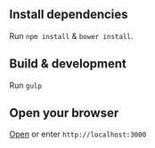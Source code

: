 ## Install dependencies

Run `npm install` & `bower install`.


## Build & development

Run `gulp`



## Open your browser

<a href="http://localhost:3000" target="_blank">Open</a> or enter `http://localhost:3000`
